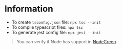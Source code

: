 # Information
- To create `tsconfig.json` file:
  `npx tsc --init`
- To compile typescript files:
  `npx tsc`
- To generate jest config file:
  `npx jest --init`

> You can verify if Node has support in [NodeGreen](https://node.green).


